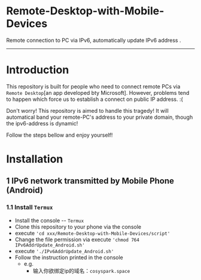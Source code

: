 # Remote-Desktop-with-Mobile-Devices
Remote connection to PC via IPv6, automatically update IPv6 address .

---

# Introduction

This repository is built for people who need to connect remote PCs via `Remote Desktop`[an app developed bty Microsoft]. However, problems tend to happen which force us to establish a connect on public IP address. :(

Don't worry! This repository is aimed to handle this tragedy! It will automatical band your remote-PC's address to your private domain, though the ipv6-address is dynamic!

Follow the steps bellow and enjoy yourself!


# Installation

## 1 IPv6 network transmitted by Mobile Phone (Android)

### 1.1 Install `Termux`

- Install the console -- `Termux`
- Clone this repository to your phone via the console
- execute `'cd xxx/Remote-Desktop-with-Mobile-Devices/script'`
- Change the file permission via execute `'chmod 764 IPv6AddrUpdate_Android.sh'`
- execute `'./IPv6AddrUpdate_Android.sh'`
- Follow the instruction printed in the console
  - e.g. 
    - 输入你欲绑定ip的域名：`cosyspark.space`    